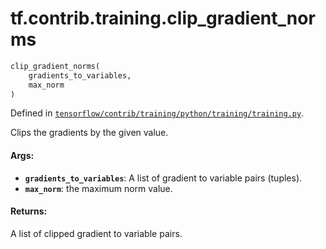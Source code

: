 <div itemscope itemtype="http://developers.google.com/ReferenceObject">
<meta itemprop="name" content="tf.contrib.training.clip_gradient_norms" />
</div>

# tf.contrib.training.clip_gradient_norms

``` python
clip_gradient_norms(
    gradients_to_variables,
    max_norm
)
```



Defined in [`tensorflow/contrib/training/python/training/training.py`](https://www.tensorflow.org/code/tensorflow/contrib/training/python/training/training.py).

Clips the gradients by the given value.

#### Args:

* <b>`gradients_to_variables`</b>: A list of gradient to variable pairs (tuples).
* <b>`max_norm`</b>: the maximum norm value.


#### Returns:

  A list of clipped gradient to variable pairs.